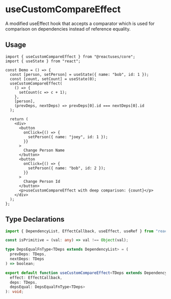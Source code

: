 # useCustomCompareEffect

A modified useEffect hook that accepts a comparator which is used for comparison on dependencies instead of reference equality.

## Usage

```tsx
import { useCustomCompareEffect } from "@reactuses/core";
import { useState } from "react";

const Demo = () => {
  const [person, setPerson] = useState({ name: "bob", id: 1 });
  const [count, setCount] = useState(0);
  useCustomCompareEffect(
    () => {
      setCount(c => c + 1);
    },
    [person],
    (prevDeps, nextDeps) => prevDeps[0].id === nextDeps[0].id
  );

  return (
    <div>
      <button
        onClick={() => {
          setPerson({ name: "joey", id: 1 });
        }}
      >
        Change Person Name
      </button>
      <button
        onClick={() => {
          setPerson({ name: "bob", id: 2 });
        }}
      >
        Change Person Id
      </button>
      <p>useCustomCompareEffect with deep comparison: {count}</p>
    </div>
  );
};
```

## Type Declarations

```ts
import { DependencyList, EffectCallback, useEffect, useRef } from "react";

const isPrimitive = (val: any) => val !== Object(val);

type DepsEqualFnType<TDeps extends DependencyList> = (
  prevDeps: TDeps,
  nextDeps: TDeps
) => boolean;

export default function useCustomCompareEffect<TDeps extends DependencyList>(
  effect: EffectCallback,
  deps: TDeps,
  depsEqual: DepsEqualFnType<TDeps>
): void;
```
